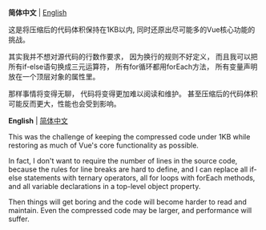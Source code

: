 <b id="简体中文">简体中文</b> | <a href="#English">English</a>

这是将压缩后的代码体积保持在1KB以内,
同时还原出尽可能多的Vue核心功能的挑战。

其实我并不想对源代码的行数作要求，
因为换行的规则不好定义，
而且我可以把所有if-else语句换成三元运算符，
所有for循环都用forEach方法，
所有变量声明放在一个顶层对象的属性里。

那样事情将变得无聊，
代码将变得更加难以阅读和维护。
甚至压缩后的代码体积可能反而更大，性能也会受到影响。

<b id="English">English</b> | <a href="#简体中文">简体中文</a>
 
This was the challenge of keeping the compressed code under 1KB while restoring as much of Vue's core functionality as possible.

In fact, I don't want to require the number of lines in the source code, 
because the rules for line breaks are hard to define, 
and I can replace all if-else statements with ternary operators, 
all for loops with forEach methods, 
and all variable declarations in a top-level object property.

Then things will get boring and the code will become harder to read and maintain. 
Even the compressed code may be larger, 
and performance will suffer.